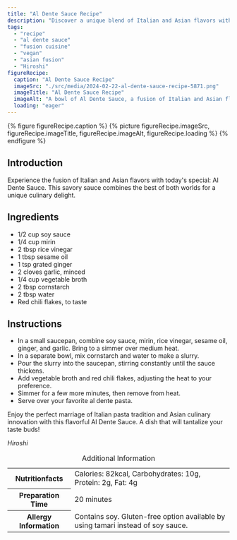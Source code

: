 ```yaml
---
title: "Al Dente Sauce Recipe"
description: "Discover a unique blend of Italian and Asian flavors with this Al Dente Sauce recipe. A savory and versatile sauce that elevates any pasta dish. Try it today!"
tags:
  - "recipe"
  - "al dente sauce"
  - "fusion cuisine"
  - "vegan"
  - "asian fusion"
  - "Hiroshi"
figureRecipe: 
  caption: "Al Dente Sauce Recipe"
  imageSrc: "./src/media/2024-02-22-al-dente-sauce-recipe-5871.png"
  imageTitle: "Al Dente Sauce Recipe"
  imageAlt: "A bowl of Al Dente Sauce, a fusion of Italian and Asian flavors, elegantly presented on a clean table setting."
  loading: "eager"
---
```


{% figure figureRecipe.caption %}
{% picture figureRecipe.imageSrc, figureRecipe.imageTitle, figureRecipe.imageAlt, figureRecipe.loading %}
{% endfigure %}

## Introduction

Experience the fusion of Italian and Asian flavors with today's special: Al Dente Sauce. This savory sauce combines the best of both worlds for a unique culinary delight.

## Ingredients

* 1/2 cup soy sauce
* 1/4 cup mirin
* 2 tbsp rice vinegar
* 1 tbsp sesame oil
* 1 tsp grated ginger
* 2 cloves garlic, minced
* 1/4 cup vegetable broth
* 2 tbsp cornstarch
* 2 tbsp water
* Red chili flakes, to taste

## Instructions

* In a small saucepan, combine soy sauce, mirin, rice vinegar, sesame oil, ginger, and garlic. Bring to a simmer over medium heat.
* In a separate bowl, mix cornstarch and water to make a slurry.
* Pour the slurry into the saucepan, stirring constantly until the sauce thickens.
* Add vegetable broth and red chili flakes, adjusting the heat to your preference.
* Simmer for a few more minutes, then remove from heat.
* Serve over your favorite al dente pasta.

Enjoy the perfect marriage of Italian pasta tradition and Asian culinary innovation with this flavorful Al Dente Sauce. A dish that will tantalize your taste buds!

*Hiroshi*

<table><caption class='sr-only'>Additional Information</caption><tr><th>Nutritionfacts</th><td>Calories: 82kcal, Carbohydrates: 10g, Protein: 2g, Fat: 4g&nbsp;</td></tr><tr><th>Preparation Time</th><td>20 minutes&nbsp;</td></tr><tr><th>Allergy Information</th><td>Contains soy. Gluten-free option available by using tamari instead of soy sauce.&nbsp;</td></tr></table>

